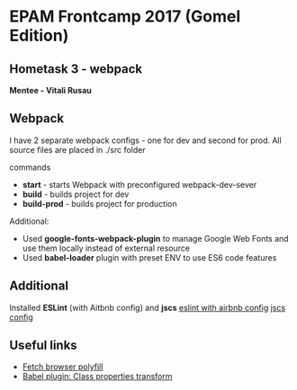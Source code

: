 # EPAM Frontcamp 2017 (Gomel Edition)

## Hometask 3 - webpack
**Mentee - Vitali Rusau**

## Webpack
I have 2 separate webpack configs - one for dev and second for prod.
All source files are placed in ./src folder

commands
* **start** - starts Webpack with preconfigured webpack-dev-sever
* **build** - builds project for dev
* **build-prod** - builds project for production


Additional:
* Used **google-fonts-webpack-plugin** to manage Google Web Fonts and use them locally instead of external resource
* Used **babel-loader** plugin with preset ENV to use ES6 code features

## Additional
Installed **ESLint** (with Aitbnb config) and **jscs**
[eslint with airbnb config](https://www.themarketingtechnologist.co/eslint-with-airbnb-javascript-style-guide-in-webstorm/)
[jscs config](https://www.themarketingtechnologist.co/how-to-get-airbnbs-javascript-code-style-working-in-webstorm/)

## Useful links
* [Fetch browser polyfill](https://www.npmjs.com/package/whatwg-fetch)
* [Babel plugin: Class properties transform](http://babeljs.io/docs/plugins/transform-class-properties/)

